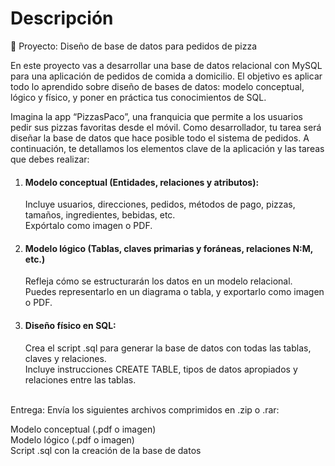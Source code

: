 # Descripción
🍕 Proyecto: Diseño de base de datos para pedidos de pizza

En este proyecto vas a desarrollar una base de datos relacional con MySQL para una aplicación de pedidos
de comida a domicilio. El objetivo es aplicar todo lo aprendido sobre diseño de bases de datos: modelo
conceptual, lógico y físico, y poner en práctica tus conocimientos de SQL.

Imagina la app “PizzasPaco”, una franquicia que permite a los usuarios pedir sus pizzas favoritas desde el
móvil. Como desarrollador, tu tarea será diseñar la base de datos que hace posible todo el sistema de
pedidos. A continuación, te detallamos los elementos clave de la aplicación y las tareas que debes realizar: 

1. #### Modelo conceptual (Entidades, relaciones y atributos):
    Incluye usuarios, direcciones, pedidos, métodos de pago, pizzas, tamaños, ingredientes, bebidas, etc.<br>
    Expórtalo como imagen o PDF.

2. #### Modelo lógico (Tablas, claves primarias y foráneas, relaciones N:M, etc.)
    Refleja cómo se estructurarán los datos en un modelo relacional.<br>
    Puedes representarlo en un diagrama o tabla, y exportarlo como imagen o PDF.

3. #### Diseño físico en SQL:
    Crea el script .sql para generar la base de datos con todas las tablas, claves y relaciones.<br>
    Incluye instrucciones CREATE TABLE, tipos de datos apropiados y relaciones entre las tablas.<br><br>

Entrega: Envía los siguientes archivos comprimidos en .zip o .rar:

Modelo conceptual (.pdf o imagen)<br>
Modelo lógico (.pdf o imagen)<br>
Script .sql con la creación de la base de datos<br>
